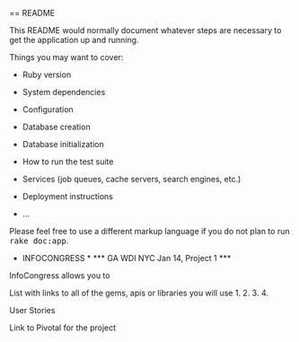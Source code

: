 == README

This README would normally document whatever steps are necessary to get the
application up and running.

Things you may want to cover:

* Ruby version

* System dependencies

* Configuration

* Database creation

* Database initialization

* How to run the test suite

* Services (job queues, cache servers, search engines, etc.)

* Deployment instructions

* ...


Please feel free to use a different markup language if you do not plan to run
<tt>rake doc:app</tt>.

* INFOCONGRESS *
*** GA WDI NYC Jan 14, Project 1 ***

InfoCongress allows you to 


List with links to all of the gems, apis or libraries you will use
1.
2.
3.
4.

User Stories

Link to Pivotal for the project